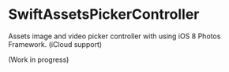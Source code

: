 # SwiftAssetsPickerController

Assets image and video picker controller with using iOS 8 Photos Framework. (iCloud support)

(Work in progress)
